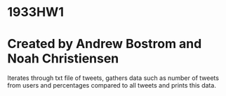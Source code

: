 # 1933HW1
# Created by Andrew Bostrom and Noah Christiensen

Iterates through txt file of tweets, gathers data such as number of tweets from users and percentages compared to all tweets and prints this data.
